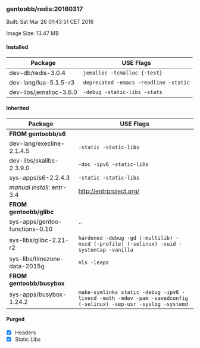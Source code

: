 ### gentoobb/redis:20160317
Built: Sat Mar 26 01:43:51 CET 2016

Image Size: 13.47 MB
#### Installed
Package | USE Flags
--------|----------
dev-db/redis-3.0.4 | `jemalloc -tcmalloc {-test}`
dev-lang/lua-5.1.5-r3 | `deprecated -emacs -readline -static`
dev-libs/jemalloc-3.6.0 | `-debug -static-libs -stats`
#### Inherited
Package | USE Flags
--------|----------
**FROM gentoobb/s6** |
dev-lang/execline-2.1.4.5 | `-static -static-libs`
dev-libs/skalibs-2.3.9.0 | `-doc -ipv6 -static-libs`
sys-apps/s6-2.2.4.3 | `-static -static-libs`
*manual install*: entr-3.4 | http://entrproject.org/
**FROM gentoobb/glibc** |
sys-apps/gentoo-functions-0.10 | ``
sys-libs/glibc-2.21-r2 | `hardened -debug -gd (-multilib) -nscd (-profile) (-selinux) -suid -systemtap -vanilla`
sys-libs/timezone-data-2015g | `nls -leaps`
**FROM gentoobb/busybox** |
sys-apps/busybox-1.24.2 | `make-symlinks static -debug -ipv6 -livecd -math -mdev -pam -savedconfig (-selinux) -sep-usr -syslog -systemd`
#### Purged
- [x] Headers
- [x] Static Libs
